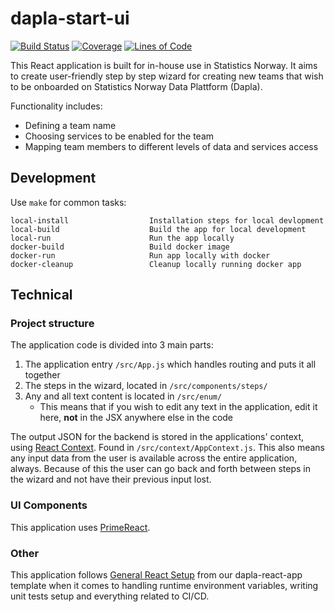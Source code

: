# dapla-start-ui

[![Build Status](https://dev.azure.com/statisticsnorway/Dapla/_apis/build/status/statisticsnorway.dapla-start-ui?branchName=master)](https://dev.azure.com/statisticsnorway/Dapla/_build/latest?definitionId=130&branchName=master)
[![Coverage](https://sonarcloud.io/api/project_badges/measure?project=statisticsnorway_dapla-start-ui&metric=coverage)](https://sonarcloud.io/summary/new_code?id=statisticsnorway_dapla-start-ui)
[![Lines of Code](https://sonarcloud.io/api/project_badges/measure?project=statisticsnorway_dapla-start-ui&metric=ncloc)](https://sonarcloud.io/summary/new_code?id=statisticsnorway_dapla-start-ui)

This React application is built for in-house use in Statistics Norway. It aims to create user-friendly step by step
wizard for creating new teams that wish to be onboarded on Statistics Norway Data Plattform (Dapla).

Functionality includes:

* Defining a team name
* Choosing services to be enabled for the team
* Mapping team members to different levels of data and services access

## Development

Use `make` for common tasks:

```
local-install                  Installation steps for local devlopment
local-build                    Build the app for local development
local-run                      Run the app locally
docker-build                   Build docker image
docker-run                     Run app locally with docker
docker-cleanup                 Cleanup locally running docker app
```

## Technical

### Project structure

The application code is divided into 3 main parts:

1. The application entry `/src/App.js` which handles routing and puts it all together
2. The steps in the wizard, located in `/src/components/steps/`
3. Any and all text content is located in `/src/enum/`
    * This means that if you wish to edit any text in the application, edit it here, **not** in the JSX anywhere else in
      the code

The output JSON for the backend is stored in the applications' context, using
[React Context](https://reactjs.org/docs/context.html). Found in `/src/context/AppContext.js`. This also means any input
data from the user is available across the entire application, always. Because of this the user can go back and forth
between steps in the wizard and not have their previous input lost.

### UI Components

This application uses [PrimeReact](https://www.primefaces.org/primereact/).

### Other

This application follows
[General React Setup](https://github.com/statisticsnorway/cra-template-dapla-react-app#general-react-setup) from our
dapla-react-app template when it comes to handling runtime environment variables, writing unit tests setup and
everything related to CI/CD.
